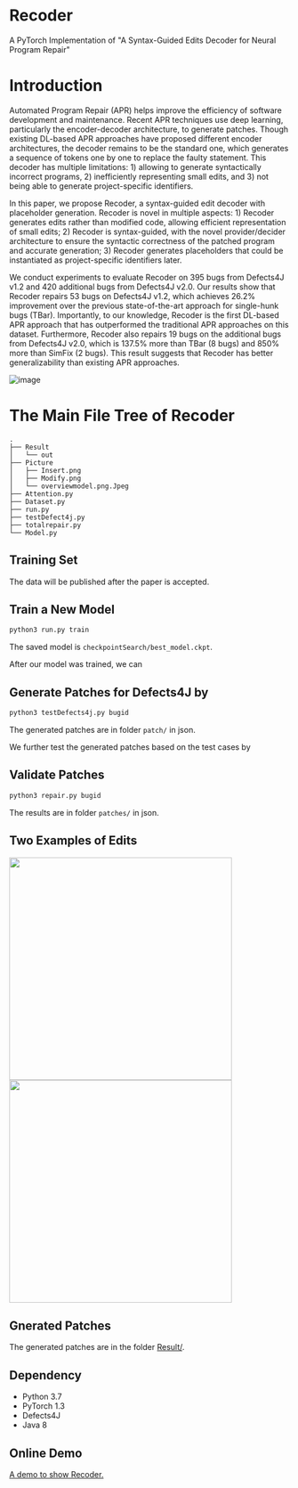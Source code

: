 # Recoder
A PyTorch Implementation of "A Syntax-Guided Edits Decoder for Neural Program Repair"

# Introduction
Automated Program Repair (APR) helps improve the efficiency of software development and maintenance. Recent APR techniques use deep learning, particularly the encoder-decoder architecture, to generate patches. Though existing DL-based APR approaches have proposed different encoder architectures, the decoder remains to be the standard one, which generates a sequence of tokens one by one to replace the faulty statement. This decoder has multiple limitations: 1) allowing to generate syntactically incorrect programs, 2) inefficiently representing small edits, and 3) not being able to generate project-specific identifiers.

In this paper, we propose Recoder, a syntax-guided edit decoder with placeholder generation. Recoder is novel in multiple aspects: 1) Recoder generates edits rather than modified code, allowing efficient representation of small edits; 2) Recoder is syntax-guided, with the novel provider/decider architecture to ensure the syntactic correctness of the patched program and accurate generation; 3) Recoder generates placeholders that could be instantiated as project-specific identifiers later.

We conduct experiments to evaluate Recoder on 395 bugs from Defects4J v1.2 and 420 additional bugs from Defects4J v2.0. Our results show that Recoder repairs 53 bugs on Defects4J v1.2, which achieves 26.2% improvement over the previous state-of-the-art approach for single-hunk bugs (TBar). Importantly, to our knowledge, Recoder is the first DL-based APR approach that has outperformed the traditional APR approaches on this dataset. Furthermore, Recoder also repairs 19 bugs on the additional bugs from Defects4J v2.0, which is 137.5% more than TBar (8 bugs) and 850% more than SimFix (2 bugs). This result suggests that Recoder has better generalizability than existing APR approaches.

![image](https://github.com/FSE2021anonymous/Recoder/blob/master/picture/overviewmodel.png.Jpeg)

# The Main File Tree of Recoder

```
.
├── Result
│   └── out
├── Picture
│   ├── Insert.png
│   ├── Modify.png
│   └── overviewmodel.png.Jpeg
├── Attention.py
├── Dataset.py
├── run.py
├── testDefect4j.py
├── totalrepair.py
└── Model.py
```


## Training Set
The data will be published after the paper is accepted.

## Train a New Model
```python
python3 run.py train
```
The saved model is ```checkpointSearch/best_model.ckpt```.

After our model was trained, we can 

## Generate Patches for Defects4J by
```python
python3 testDefects4j.py bugid
```

The generated patches are in folder ```patch/``` in json.

We further test the generated patches based on the test cases by

## Validate Patches
```python
python3 repair.py bugid
```

The results are in folder ```patches/``` in json.

## Two Examples of Edits

<img src="https://github.com/FSE2021anonymous/Recoder/blob/master/picture/Insert.png" metaname="viewport" width="400"/><img src="https://github.com/FSE2021anonymous/Recoder/blob/master/picture/Modify.png" metaname="viewport" width="400"/> 

## Gnerated Patches
The generated patches are in the folder [Result/](https://github.com/FSE2021anonymous/Recoder/blob/master/Result).


## Dependency
* Python 3.7
* PyTorch 1.3
* Defects4J
* Java 8

## Online Demo
[A demo to show Recoder.](http://35.194.10.109:8081/)
